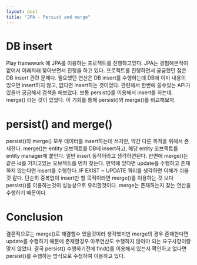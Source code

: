 ```yaml
---
layout: post
title: "JPA - Persist and merge"
---
```


# DB insert

Play framework 에 JPA를 이용하는 프로젝트를 진행하고있다. JPA는 경험해본적이 없어서 이래저래 찾아보면서 진행을 하고 있다. 프로젝트를 진행하면서 궁금했던 점은 DB insert 관련 문제다. 필요했던 연산은 DB insert를 수행하는데 DB에 이미 내용이 있으면 insert하지 않고, 없다면 insert하는 것이었다. 관련해서 한번에 쓸수있는 API가 있을까 궁금해서 검색을 해보았다. 보통 persist()를 이용해서 insert를 하는데. merge() 라는 것이 있었다. 이 기회를 통해 persist()와 merge()를 비교해보자.

# persist() and merge()

persist()와 merge() 모두 데이터를 insert하는데 쓰지만, 약간 다른 목적을 위해서 존재한다. merge()는 entity 오브젝트를 DB에 insert하고, 해당 entity 오브젝트를 entity manager에 붙인다. 일반 insert 동작이라고 생각하면된다. 반면에 merge()는 같은 id를 가지고있는 오브젝트를 먼저 찾는다. 만약에 있다면 update를 수행하고 존재하지 않는다면 insert를 수행한다. IF EXIST ~ UPDATE 쿼리를 생각하면 이해가 쉬울것 같다. 단순히 중복없이 insert만 할 목적이라면 merge()를 이용하는 것 보다 persist()를 이용하는것이 성능상으로 유리할것이다. merge는 존재하는지 찾는 연산을 수행하기 때문이다.

# Conclusion

결론적으로는 merge()로 해결할수 있을것이라 생각했지만 merge의 경우 존재한다면 update를 수행하기 때문에 존재할경우 아무연산도 수행하지 않아야 되는 요구사항이랑 맞지 않았다. 결국 persist() 수행하기전에 find()를 이용해서 있는지 확인하고 없다면 persist()를 수행하는 방식으로 수정하여 이용하고 있다.
